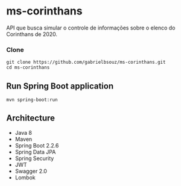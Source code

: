 # ms-corinthans
API que busca simular o controle de informações sobre o elenco do Corinthans de 2020.

### Clone

```console
git clone https://github.com/gabrielbsouz/ms-corinthans.git
cd ms-corinthans
```

## Run Spring Boot application
```
mvn spring-boot:run
```

## Architecture

- Java 8
- Maven
- Spring Boot 2.2.6
- Spring Data JPA
- Spring Security
- JWT
- Swagger 2.0
- Lombok
